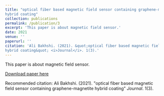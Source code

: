 ```yaml
---
title: "optical fiber based magnetic field sensor containing graphene-magnetite
hybrid coating"
collection: publications
permalink: /publication/3
excerpt: 'This paper is about magnetic field sensor.'
date: 2021
venue: ''
paperurl: ''
citation: 'Ali Bakhshi. (2021). &quot;optical fiber based magnetic field sensor containing graphene-magnetite
hybrid coating&quot; <i>Journal</i>. 1(3).'
---
```

This paper is about magnetic field sensor.

[Download paper here]()

Recommended citation: Ali Bakhshi. (2021). "optical fiber based magnetic field sensor containing graphene-magnetite
hybrid coating" <i>Journal</i>. 1(3).